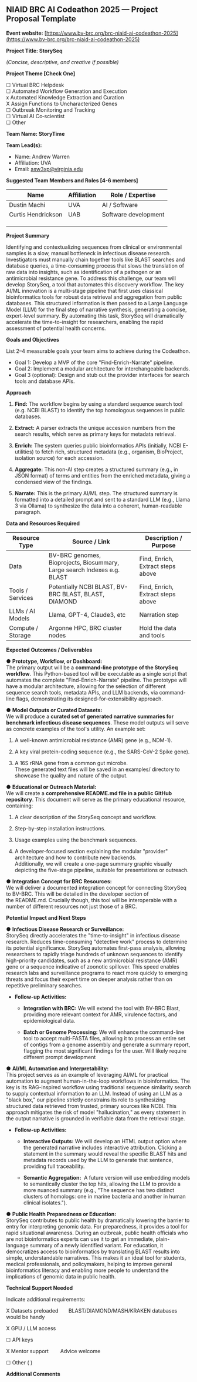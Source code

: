 **NIAID BRC AI Codeathon 2025 — Project Proposal Template**  
---

**Event website:** [https://www.bv-brc.org/brc-niaid-ai-codeathon-2025](https://www.bv-brc.org/brc-niaid-ai-codeathon-2025)

**Project Title: StorySeq**

*(Concise, descriptive, and creative if possible)*

**Project Theme \[Check One\]**

☐ Virtual BRC Helpdesk  
☐ Automated Workflow Generation and Execution  
x Automated Knowledge Extraction and Curation  
X Assign Functions to Uncharacterized Genes  
☐ Outbreak Monitoring and Tracking  
☐ Virtual AI Co‑scientist  
☐ Other

**Team Name: StoryTime**

**Team Lead(s):** 

* Name: Andrew Warren  
* Affiliation: UVA  
* Email: asw3xp@virginia.edu

**Suggested Team Members and Roles \[4-6 members\]**

| Name | Affiliation | Role / Expertise |
| ----- | ----- | ----- |
| Dustin Machi | UVA | AI / Software |
| Curtis Hendrickson | UAB | Software development |
|  |  |  |
|  |  |  |
|  |  |  |

**Project Summary**

Identifying and contextualizing sequences from clinical or environmental samples is a slow, manual bottleneck in infectious disease research. Investigators must manually chain together tools like BLAST searches and database queries, a time-consuming process that slows the translation of raw data into insights, such as identification of a pathogen or an antimicrobial resistance gene. To address this challenge, our team will develop StorySeq, a tool that automates this discovery workflow. The key AI/ML innovation is a multi-stage pipeline that first uses classical bioinformatics tools for robust data retrieval and aggregation from public databases. This structured information is then passed to a Large Language Model (LLM) for the final step of narrative synthesis, generating a concise, expert-level summary. By automating this task, StorySeq will dramatically accelerate the time-to-insight for researchers, enabling the rapid assessment of potential health concerns.

**Goals and Objectives**

List 2–4 measurable goals your team aims to achieve during the Codeathon.

* Goal 1: Develop a MVP of the core "Find-Enrich-Narrate" pipeline.  
* Goal 2: Implement a modular architecture for interchangeable backends.  
* Goal 3 (optional): Design and stub out the provider interfaces for search tools and database APIs.

**Approach**

1. **Find:** The workflow begins by using a standard sequence search tool (e.g. NCBI BLAST) to identify the top homologous sequences in public databases.

2. **Extract:** A parser extracts the unique accession numbers from the search results, which serve as primary keys for metadata retrieval.

3. **Enrich:** The system queries public bioinformatics APIs (initially, NCBI E-utilities) to fetch rich, structured metadata (e.g., organism, BioProject, isolation source) for each accession.

4. **Aggregate:** This non-AI step creates a structured summary (e.g., in JSON format) of terms and entities from the enriched metadata, giving a condensed view of the findings.

5. **Narrate:** This is the primary AI/ML step. The structured summary is formatted into a detailed prompt and sent to a standard LLM (e.g., Llama 3 via Ollama) to synthesize the data into a coherent, human-readable paragraph.

**Data and Resources Required**

| Resource Type | Source / Link | Description / Purpose |
| ----- | ----- | ----- |
| Data | BV-BRC genomes, Bioprojects, Biosummary, Large search Indexes e.g. BLAST | Find, Enrich, Extract steps above |
| Tools / Services | Potentially NCBI BLAST, BV-BRC BLAST, BLAST, DIAMOND | Find, Enrich, Extract steps above |
| LLMs / AI Models | Llama, GPT-4, Claude3, etc | Narration step |
| Compute / Storage | Argonne HPC, BRC cluster nodes | Hold the data and tools |

**Expected Outcomes / Deliverables**

● **Prototype, Workflow, or Dashboard:**  
The primary output will be a **command-line prototype of the StorySeq workflow**. This Python-based tool will be executable as a single script that automates the complete "Find-Enrich-Narrate" pipeline. The prototype will have a modular architecture, allowing for the selection of different sequence search tools, metadata APIs, and LLM backends, via command-line flags, demonstrating its designed-for-extensibility approach.

● **Model Outputs or Curated Datasets:**  
We will produce a **curated set of generated narrative summaries for benchmark infectious disease sequences**. These model outputs will serve as concrete examples of the tool's utility. An example set:

1. A well-known antimicrobial resistance (AMR) gene (e.g., NDM-1).

2. A key viral protein-coding sequence (e.g., the SARS-CoV-2 Spike gene).

3. A 16S rRNA gene from a common gut microbe.  
   These generated text files will be saved in an examples/ directory to showcase the quality and nature of the output.

● **Educational or Outreach Material:**  
We will create a **comprehensive README.md file in a public GitHub repository**. This document will serve as the primary educational resource, containing:

1. A clear description of the StorySeq concept and workflow.

2. Step-by-step installation instructions.

3. Usage examples using the benchmark sequences.

4. A developer-focused section explaining the modular "provider" architecture and how to contribute new backends.  
   Additionally, we will create a one-page summary graphic visually depicting the five-stage pipeline, suitable for presentations or outreach.

● **Integration Concept for BRC Resources:**  
We will deliver a documented integration concept for connecting StorySeq to BV-BRC. This will be detailed in the developer section of the README.md. Crucially though, this tool will be interoperable with a number of different resources not just those of a BRC.

**Potential Impact and Next Steps**

● **Infectious Disease Research or Surveillance:**  
StorySeq directly accelerates the "time-to-insight" in infectious disease research. Reduces time-consuming "detective work" process to determine its potential significance. StorySeq automates first-pass analysis, allowing researchers to rapidly triage hundreds of unknown sequences to identify high-priority candidates, such as a new antimicrobial resistance (AMR) gene or a sequence indicative of zoonotic spillover. This speed enables research labs and surveillance programs to react more quickly to emerging threats and focus their expert time on deeper analysis rather than on repetitive preliminary searches.

* **Follow-up Activities:**

  * **Integration with BRC:** We will extend the tool with BV-BRC Blast, providing more relevant context for AMR, virulence factors, and epidemiological data. 

  * **Batch or Genome Processing:** We will enhance the command-line tool to accept multi-FASTA files, allowing it to process an entire set of contigs from a genome assembly and generate a summary report, flagging the most significant findings for the user. Will likely require different prompt development

● **AI/ML Automation and Interpretability:**  
This project serves as an example of leveraging AI/ML for practical automation to augment human-in-the-loop workflows in bioinformatics. The key is its RAG-inspired workflow using traditional sequence similarity search to supply contextual information to an LLM. Instead of using an LLM as a "black box," our pipeline strictly constrains its role to synthesizing structured data retrieved from trusted, primary sources like NCBI. This approach mitigates the risk of model "hallucination," as every statement in the output narrative is grounded in verifiable data from the retrieval stage.

* **Follow-up Activities:**

  * **Interactive Outputs:** We will develop an HTML output option where the generated narrative includes interactive attribution. Clicking a statement in the summary would reveal the specific BLAST hits and metadata records used by the LLM to generate that sentence, providing full traceability.

  * **Semantic Aggregation:**  A future version will use embedding models to semantically cluster the top hits, allowing the LLM to provide a more nuanced summary (e.g., "The sequence has two distinct clusters of homologs: one in marine bacteria and another in human clinical isolates.").

● **Public Health Preparedness or Education:**  
StorySeq contributes to public health by dramatically lowering the barrier to entry for interpreting genomic data. For preparedness, it provides a tool for rapid situational awareness. During an outbreak, public health officials who are not bioinformatics experts can use it to get an immediate, plain-language summary of a newly identified variant. For education, it democratizes access to bioinformatics by translating BLAST results into simple, understandable narratives. This makes it an ideal tool for students, medical professionals, and policymakers, helping to improve general bioinformatics literacy and enabling more people to understand the implications of genomic data in public health.

**Technical Support Needed**

Indicate additional requirements:

X Datasets preloaded  BLAST/DIAMOND/MASH/KRAKEN databases would be handy

X GPU / LLM access  

☐ API keys  

X Mentor support         Advice welcome

☐ Other ( )

**Additional Comments**


